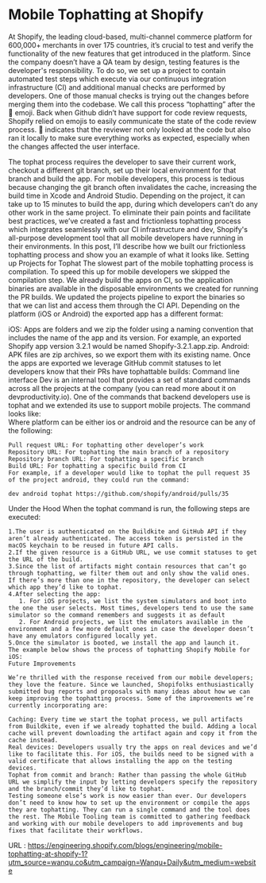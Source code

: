  # Mobile Tophatting at Shopify
  At Shopify, the leading cloud-based, multi-channel commerce platform for 600,000+ merchants in over 175 countries, it’s crucial to test and verify the functionality of the new features that get introduced in the platform. Since the company doesn’t have a QA team by design, testing features is the developer's responsibility. To do so, we set up a project to contain automated test steps which execute via our continuous integration infrastructure (CI) and additional manual checks are performed by developers.
  One of those manual checks is trying out the changes before merging them into the codebase. We call this process “tophatting” after the 🎩 emoji. Back when Github didn’t have support for code review requests, Shopify relied on emojis to easily communicate the state of the code review process. 🎩 indicates that the reviewer not only looked at the code but also ran it locally to make sure everything works as expected, especially when the changes affected the user interface. 

  The tophat process requires the developer to save their current work, checkout a different git branch, set up their local environment for that branch and build the app. For mobile developers, this process is tedious because changing the git branch often invalidates the cache, increasing the build time in Xcode and Android Studio. Depending on the project, it can take up to 15 minutes to build the app, during which developers can’t do any other work in the same project.
  To eliminate their pain points and facilitate best practices, we’ve created a fast and frictionless tophatting process which integrates seamlessly with our CI infrastructure and dev, Shopify's all-purpose development tool that all mobile developers have running in their environments. In this post, I’ll describe how we built our frictionless tophatting process and show you an example of what it looks like. 
  Setting up Projects for Tophat 
    The slowest part of the mobile tophatting process is compilation. To speed this up for mobile developers we skipped the compilation step. We already build the apps on CI, so the application binaries are available in the disposable environments we created for running the PR builds. We updated the projects pipeline to export the binaries so that we can list and access them through the CI API. Depending on the platform (iOS or Android) the exported app has a different format:

  iOS: Apps are folders and we zip the folder using a naming convention that includes the name of the app and its version. For example, an exported Shopify app version 3.2.1 would be named Shopify-3.2.1.app.zip. 
  Android: APK files are zip archives, so we export them with its existing name. 
  Once the apps are exported we leverage GitHub commit statuses to let developers know that their PRs have tophattable builds: 
  Command line interface
    Dev is an internal tool that provides a set of standard commands across all the projects at the company (you can read more about it on devproductivity.io). One of the commands that backend developers use is tophat and we extended its use to support mobile projects. 
    The command looks like:  
    Where platform can be either ios or android and the resource can be any of the following:

    Pull request URL: For tophatting other developer’s work
    Repository URL: For tophatting the main branch of a repository
    Repository branch URL: For tophatting a specific branch
    Build URL: For tophatting a specific build from CI
    For example, if a developer would like to tophat the pull request 35 of the project android, they could run the command:
    
    dev android tophat https://github.com/shopify/android/pulls/35  
  Under the Hood
    When the tophat command is run, the following steps are executed:

    1.The user is authenticated on the Buildkite and GitHub API if they aren’t already authenticated. The access token is persisted in the macOS keychain to be reused in future API calls.
    2.If the given resource is a GitHub URL, we use commit statuses to get the URL of the build.
    3.Since the list of artifacts might contain resources that can’t go through tophatting, we filter them out and only show the valid ones. If there’s more than one in the repository, the developer can select which app they’d like to tophat.
    4.After selecting the app:
       1. For iOS projects, we list the system simulators and boot into the one the user selects. Most times, developers tend to use the same simulator so the command remembers and suggests it as default
       2. For Android projects, we list the emulators available in the environment and a few more default ones in case the developer doesn’t have any emulators configured locally yet.
    5.Once the simulator is booted, we install the app and launch it. 
    The example below shows the process of tophatting Shopify Mobile for iOS:  
    Future Improvements

    We’re thrilled with the response received from our mobile developers; they love the feature. Since we launched, Shopifolks enthusiastically submitted bug reports and proposals with many ideas about how we can keep improving the tophatting process. Some of the improvements we’re currently incorporating are:

    Caching: Every time we start the tophat process, we pull artifacts from Buildkite, even if we already tophatted the build. Adding a local cache will prevent downloading the artifact again and copy it from the cache instead.
    Real devices: Developers usually try the apps on real devices and we’d like to facilitate this. For iOS, the builds need to be signed with a valid certificate that allows installing the app on the testing devices.
    Tophat from commit and branch: Rather than passing the whole GitHub URL we simplify the input by letting developers specify the repository and the branch/commit they’d like to tophat.
    Testing someone else’s work is now easier than ever. Our developers don’t need to know how to set up the environment or compile the apps they are tophatting. They can run a single command and the tool does the rest. The Mobile Tooling team is committed to gathering feedback and working with our mobile developers to add improvements and bug fixes that facilitate their workflows.
    
  URL : https://engineering.shopify.com/blogs/engineering/mobile-tophatting-at-shopify-1?utm_source=wanqu.co&utm_campaign=Wanqu+Daily&utm_medium=website